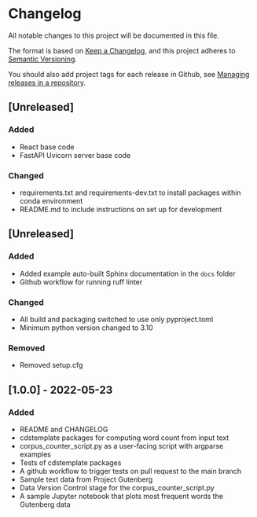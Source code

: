 # Changelog
All notable changes to this project will be documented in this file.

The format is based on [Keep a Changelog](https://keepachangelog.com/en/1.0.0/),
and this project adheres to [Semantic Versioning](https://semver.org/spec/v2.0.0.html).

You should also add project tags for each release in Github, see [Managing releases in a repository](https://docs.github.com/en/repositories/releasing-projects-on-github/managing-releases-in-a-repository).

## [Unreleased]
### Added
- React base code
- FastAPI Uvicorn server base code
### Changed
- requirements.txt and requirements-dev.txt to install packages within conda environment
- README.md to include instructions on set up for development

## [Unreleased]
### Added
- Added example auto-built Sphinx documentation in the `docs` folder
- Github workflow for running ruff linter
### Changed
- All build and packaging switched to use only pyproject.toml
- Minimum python version changed to 3.10
### Removed
- Removed setup.cfg

## [1.0.0] - 2022-05-23
### Added
- README and CHANGELOG
- cdstemplate packages for computing word count from input text
- corpus_counter_script.py as a user-facing script with argparse examples
- Tests of cdstemplate packages
- A github workflow to trigger tests on pull request to the main branch
- Sample text data from Project Gutenberg
- Data Version Control stage for the corpus_counter_script.py
- A sample Jupyter notebook that plots most frequent words the Gutenberg data
